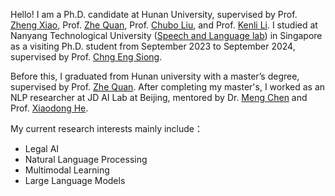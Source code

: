 Hello! I am a Ph.D. candidate at Hunan University, supervised by Prof. [Zheng Xiao](https://arxiv.org/abs/2006.04558), Prof. [Zhe Quan](https://csee.hnu.edu.cn/people/quanzhe), Prof. [Chubo Liu](https://csee.hnu.edu.cn/people/liuchubo), and Prof. [Kenli Li](https://csee.hnu.edu.cn/people/likenli). I studied at Nanyang Technological University ([Speech and Language lab](https://aseschng.github.io/speechLab_intro.html)) in Singapore as a visiting Ph.D. student from September 2023 to September 2024, supervised by Prof. [Chng Eng Siong](https://aseschng.github.io/default.html). 

Before this, I graduated from Hunan university with a master’s degree, supervised by Prof. [Zhe Quan](https://csee.hnu.edu.cn/people/quanzhe). After completing my master's, I worked as an NLP researcher at JD AI Lab at Beijing, mentored by Dr. [Meng Chen](https://chenmengdx.github.io/) and Prof. [Xiaodong He](https://scholar.google.com/citations?user=W5WbqgoAAAAJ&hl=zh-CN). 

My current research interests mainly include：
- Legal AI
-	Natural Language Processing
-	Multimodal Learning
-	Large Language Models
